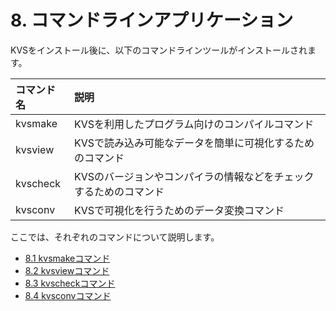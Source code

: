 # 8. コマンドラインアプリケーション #

KVSをインストール後に、以下のコマンドラインツールがインストールされます。

| **コマンド名** | **説明** |
|:----------|:-------|
| kvsmake   | KVSを利用したプログラム向けのコンパイルコマンド |
| kvsview   | KVSで読み込み可能なデータを簡単に可視化するためのコマンド |
| kvscheck  | KVSのバージョンやコンパイラの情報などをチェックするためのコマンド |
| kvsconv   | KVSで可視化を行うためのデータ変換コマンド |

ここでは、それぞれのコマンドについて説明します。

  * [8.1 kvsmakeコマンド](KVS_kvsmake_jp.md)
  * [8.2 kvsviewコマンド](KVS_kvsview_jp.md)
  * [8.3 kvscheckコマンド](KVS_kvscheck_jp.md)
  * [8.4 kvsconvコマンド](KVS_kvsconv_jp.md)